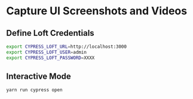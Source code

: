 # Capture UI Screenshots and Videos

## Define Loft Credentials
```bash
export CYPRESS_LOFT_URL=http://localhost:3000
export CYPRESS_LOFT_USER=admin
export CYPRESS_LOFT_PASSWORD=XXXX
```

## Interactive Mode
```bash
yarn run cypress open
```